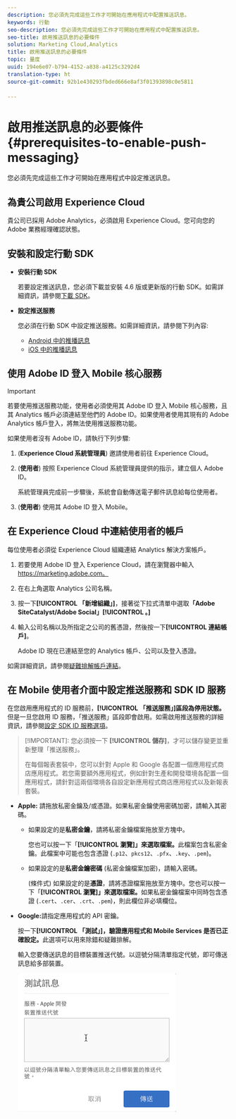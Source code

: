 ```yaml
---
description: 您必須先完成這些工作才可開始在應用程式中配置推送訊息。
keywords: 行動
seo-description: 您必須先完成這些工作才可開始在應用程式中配置推送訊息。
seo-title: 啟用推送訊息的必要條件
solution: Marketing Cloud,Analytics
title: 啟用推送訊息的必要條件
topic: 量度
uuid: 194e6e07-b794-4152-a838-a4125c3292d4
translation-type: ht
source-git-commit: 92b1e430293fbded666e8af3f01393898c0e5811

---
```



# 啟用推送訊息的必要條件 {#prerequisites-to-enable-push-messaging}

您必須先完成這些工作才可開始在應用程式中設定推送訊息。

## 為貴公司啟用 Experience Cloud

貴公司已採用 Adobe Analytics，必須啟用 Experience Cloud。您可向您的 Adobe 業務經理確認狀態。

## 安裝和設定行動 SDK

* **安裝行動 SDK**

   若要設定推送訊息，您必須下載並安裝 4.6 版或更新版的行動 SDK。如需詳細資訊，請參閱[下載 SDK](/help/using/c-manage-app-settings/c-mob-confg-app/t-config-analytics/download-sdk.md)。

* **設定推送服務**

   您必須在行動 SDK 中設定推送服務。如需詳細資訊，請參閱下列內容:

   * [Android 中的推播訊息](/help/android/messaging-main/push-messaging/push-messaging.md)
   * [iOS 中的推播訊息](/help/ios/messaging-main/push-messaging/push-messaging.md)

## 使用 Adobe ID 登入 Mobile 核心服務

>[!IMPORTANT]
>
>若要使用推送服務功能，使用者必須使用其 Adobe ID 登入 Mobile 核心服務，且其 Analytics 帳戶必須連結至他們的 Adobe ID。如果使用者使用其現有的 Adobe Analytics 帳戶登入，將無法使用推送服務功能。

如果使用者沒有 Adobe ID，請執行下列步驟:

1. (**Experience Cloud 系統管理員**) 邀請使用者前往 Experience Cloud。

1. (**使用者**) 按照 Experience Cloud 系統管理員提供的指示，建立個人 Adobe ID。

   系統管理員完成前一步驟後，系統會自動傳送電子郵件訊息給每位使用者。

1. (**使用者**) 使用其 Adobe ID 登入 Mobile。

## 在 Experience Cloud 中連結使用者的帳戶

每位使用者必須從 Experience Cloud 組織連結 Analytics 解決方案帳戶。

1. 若要使用 Adobe ID 登入 Experience Cloud，請在瀏覽器中輸入 [](https://marketing.adobe.com)https://marketing.adobe.com。

1. 在右上角選取 Analytics 公司名稱。

1. 按一下&#x200B;**[!UICONTROL 「新增組織」]**，接著從下拉式清單中選取&#x200B;**「Adobe SiteCatalyst/Adobe Social」[!UICONTROL 。]**

1. 輸入公司名稱以及所指定之公司的舊憑證，然後按一下&#x200B;**[!UICONTROL 連結帳戶]**。

   Adobe ID 現在已連結至您的 Analytics 帳戶、公司以及登入憑證。

如需詳細資訊，請參閱[疑難排解帳戶連結](https://marketing.adobe.com/resources/help/zh_TW/mcloud/organizations.html)。

## 在 Mobile 使用者介面中設定推送服務和 SDK ID 服務

在您啟用應用程式的 ID 服務前，**[!UICONTROL 「推送服務」]區段為停用狀態。**&#x200B;但是一旦您啟用 ID 服務，「推送服務」區段即會啟用。如需啟用推送服務的詳細資訊，請參閱[設定 SDK ID 服務選項](/help/using/c-manage-app-settings/c-mob-confg-app/t-config-visitor.md)。

>[!IMPORTANT]: 您必須按一下 &#x200B;**[!UICONTROL 儲存]**，才可以儲存變更並重新整理「推送服務」。
>
>在每個報表套裝中，您可以針對 Apple 和 Google 各配置一個應用程式商店應用程式。若您需要額外應用程式，例如針對生產和開發環境各配置一個應用程式，請針對這兩個環境各自設定新應用程式商店應用程式以及新報表套裝。

* **Apple:** 請拖放私密金鑰及/或憑證。如果私密金鑰使用密碼加密，請輸入其密碼。

   * 如果設定的是&#x200B;**私密金鑰**，請將私密金鑰檔案拖放至方塊中。

      您也可以按一下「**[!UICONTROL 瀏覽]」來選取檔案。**&#x200B;此檔案包含私密金鑰。此檔案中可能也包含憑證 (`.p12`、`pkcs12`、`.pfx`、`.key`、`.pem`)。

   * 如果設定的是&#x200B;**私密金鑰密碼** (私密金鑰檔案加密)，請輸入密碼。

      (條件式) 如果設定的是&#x200B;**憑證**，請將憑證檔案拖放至方塊中。您也可以按一下「**[!UICONTROL 瀏覽]」來選取檔案。**&#x200B;如果私密金鑰檔案中同時包含憑證 (`.cert`、`.cer`、`.crt`、`.pem`)，則此欄位非必填欄位。

* **Google:**&#x200B;請指定應用程式的 API 密鑰。

   按一下&#x200B;**[!UICONTROL 「測試」]，驗證應用程式和 Mobile Services 是否已正確設定。**&#x200B;此選項可以用來除錯和疑難排解。

   輸入您要傳送訊息的目標裝置推送代號。以逗號分隔清單指定代號，即可傳送訊息給多部裝置。

   ![推送測試訊息](assets/push_test_list.png)
